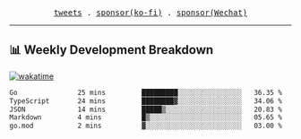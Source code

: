 <p align="center">
  <samp>
    <a href="https://twitter.com/everfu8">tweets</a> .
    <a href="https://ko-fi.com/everfu">sponsor(ko-fi)</a> . 
    <a href="https://s3.qjqq.cn/47/663742bac8e52.webp!color">sponsor(Wechat)</a>
  </samp>
</p>

---

## 📊 Weekly Development Breakdown

[![wakatime](https://wakatime.com/badge/user/0fcef314-a9cd-4509-9880-5cdb2158a775.svg)](https://wakatime.com/@0fcef314-a9cd-4509-9880-5cdb2158a775)

<!--START_SECTION:waka-->

```txt
Go               25 mins         █████████░░░░░░░░░░░░░░░░   36.35 %
TypeScript       24 mins         ████████▓░░░░░░░░░░░░░░░░   34.06 %
JSON             14 mins         █████▒░░░░░░░░░░░░░░░░░░░   20.83 %
Markdown         4 mins          █▒░░░░░░░░░░░░░░░░░░░░░░░   05.65 %
go.mod           2 mins          ▓░░░░░░░░░░░░░░░░░░░░░░░░   03.00 %
```

<!--END_SECTION:waka-->